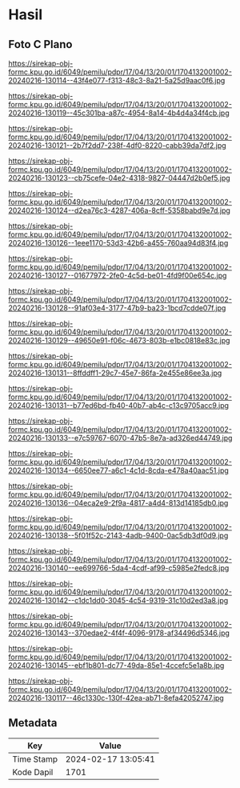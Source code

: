 # Hasil

## Foto C Plano

https://sirekap-obj-formc.kpu.go.id/6049/pemilu/pdpr/17/04/13/20/01/1704132001002-20240216-130114--43f4e077-f313-48c3-8a21-5a25d9aac0f6.jpg

https://sirekap-obj-formc.kpu.go.id/6049/pemilu/pdpr/17/04/13/20/01/1704132001002-20240216-130119--45c301ba-a87c-4954-8a14-4b4d4a34f4cb.jpg

https://sirekap-obj-formc.kpu.go.id/6049/pemilu/pdpr/17/04/13/20/01/1704132001002-20240216-130121--2b7f2dd7-238f-4df0-8220-cabb39da7df2.jpg

https://sirekap-obj-formc.kpu.go.id/6049/pemilu/pdpr/17/04/13/20/01/1704132001002-20240216-130123--cb75cefe-04e2-4318-9827-04447d2b0ef5.jpg

https://sirekap-obj-formc.kpu.go.id/6049/pemilu/pdpr/17/04/13/20/01/1704132001002-20240216-130124--d2ea76c3-4287-406a-8cff-5358babd9e7d.jpg

https://sirekap-obj-formc.kpu.go.id/6049/pemilu/pdpr/17/04/13/20/01/1704132001002-20240216-130126--1eee1170-53d3-42b6-a455-760aa94d83f4.jpg

https://sirekap-obj-formc.kpu.go.id/6049/pemilu/pdpr/17/04/13/20/01/1704132001002-20240216-130127--01677972-2fe0-4c5d-be01-4fd9f00e654c.jpg

https://sirekap-obj-formc.kpu.go.id/6049/pemilu/pdpr/17/04/13/20/01/1704132001002-20240216-130128--91af03e4-3177-47b9-ba23-1bcd7cdde07f.jpg

https://sirekap-obj-formc.kpu.go.id/6049/pemilu/pdpr/17/04/13/20/01/1704132001002-20240216-130129--49650e91-f06c-4673-803b-e1bc0818e83c.jpg

https://sirekap-obj-formc.kpu.go.id/6049/pemilu/pdpr/17/04/13/20/01/1704132001002-20240216-130131--8ffddff1-29c7-45e7-86fa-2e455e86ee3a.jpg

https://sirekap-obj-formc.kpu.go.id/6049/pemilu/pdpr/17/04/13/20/01/1704132001002-20240216-130131--b77ed6bd-fb40-40b7-ab4c-c13c9705acc9.jpg

https://sirekap-obj-formc.kpu.go.id/6049/pemilu/pdpr/17/04/13/20/01/1704132001002-20240216-130133--e7c59767-6070-47b5-8e7a-ad326ed44749.jpg

https://sirekap-obj-formc.kpu.go.id/6049/pemilu/pdpr/17/04/13/20/01/1704132001002-20240216-130134--6650ee77-a6c1-4c1d-8cda-e478a40aac51.jpg

https://sirekap-obj-formc.kpu.go.id/6049/pemilu/pdpr/17/04/13/20/01/1704132001002-20240216-130136--04eca2e9-2f9a-4817-a4d4-813d14185db0.jpg

https://sirekap-obj-formc.kpu.go.id/6049/pemilu/pdpr/17/04/13/20/01/1704132001002-20240216-130138--5f01f52c-2143-4adb-9400-0ac5db3df0d9.jpg

https://sirekap-obj-formc.kpu.go.id/6049/pemilu/pdpr/17/04/13/20/01/1704132001002-20240216-130140--ee699766-5da4-4cdf-af99-c5985e2fedc8.jpg

https://sirekap-obj-formc.kpu.go.id/6049/pemilu/pdpr/17/04/13/20/01/1704132001002-20240216-130142--c1dc1dd0-3045-4c54-9319-31c10d2ed3a8.jpg

https://sirekap-obj-formc.kpu.go.id/6049/pemilu/pdpr/17/04/13/20/01/1704132001002-20240216-130143--370edae2-4f4f-4096-9178-af34496d5346.jpg

https://sirekap-obj-formc.kpu.go.id/6049/pemilu/pdpr/17/04/13/20/01/1704132001002-20240216-130145--ebf1b801-dc77-49da-85e1-4ccefc5e1a8b.jpg

https://sirekap-obj-formc.kpu.go.id/6049/pemilu/pdpr/17/04/13/20/01/1704132001002-20240216-130117--46c1330c-130f-42ea-ab71-8efa42052747.jpg


## Metadata

| Key        | Value               |
| ---------- | ------------------- |
| Time Stamp | 2024-02-17 13:05:41 |
| Kode Dapil | 1701                |



